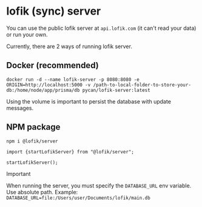 # lofik (sync) server

You can use the public lofik server at `api.lofik.com` (it can't read your data) or run your own.

Currently, there are 2 ways of running lofik server.

## Docker (recommended)

`docker run -d --name lofik-server -p 8080:8080 -e ORIGIN=http://localhost:5000 -v /path-to-local-folder-to-store-your-db:/home/node/app/prisma/db pycan/lofik-server:latest`

Using the volume is important to persist the database with update messages.

## NPM package

`npm i @lofik/server`

```
import {startLofikServer} from "@lofik/server";

startLofikServer();
```

> [!IMPORTANT]
> When running the server, you must specify the `DATABASE_URL` env variable. Use absolute path. Example: `DATABASE_URL=file:/Users/user/Documents/lofik/main.db`
